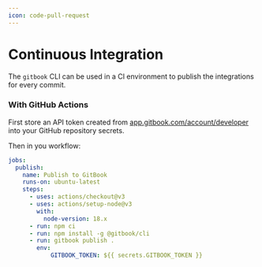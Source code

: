 ```yaml
---
icon: code-pull-request
---
```


# Continuous Integration

The `gitbook` CLI can be used in a CI environment to publish the integrations for every commit.

### With GitHub Actions

First store an API token created from [app.gitbook.com/account/developer](https://app.gitbook.com/account/developer) into your GitHub repository secrets.

Then in you workflow:

```yaml
jobs:
  publish:
    name: Publish to GitBook
    runs-on: ubuntu-latest
    steps:
      - uses: actions/checkout@v3
      - uses: actions/setup-node@v3
        with:
          node-version: 18.x
      - run: npm ci
      - run: npm install -g @gitbook/cli
      - run: gitbook publish .
        env:
            GITBOOK_TOKEN: ${{ secrets.GITBOOK_TOKEN }}
```
